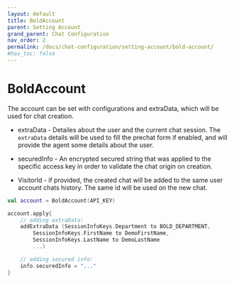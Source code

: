 ```yaml
---
layout: default
title: BoldAccount
parent: Setting Account
grand_parent: Chat Configuration
nav_order: 2
permalink: /docs/chat-configuration/setting-account/bold-account/
#has_toc: false
---
```


# BoldAccount

The account can be set with configurations and extraData, which will be used for chat creation.

- extraData - Detailes about the user and the current chat session. The `extraData` details will be used to fill the prechat form if enabled, and will provide the agent some details about the user.

- securedInfo - An encrypted secured string that was applied to the specific access key in order to validate the chat origin on creation.

- VisitorId - if provided, the created chat will be added to the same user account chats history. The same id will be used on the new chat.

```kotlin
val account = BoldAccount(API_KEY)

account.apply{
    // adding extraData: 
    addExtraData (SessionInfoKeys.Department to BOLD_DEPARTMENT,
        SessionInfoKeys.FirstName to DemoFirstName,
        SessionInfoKeys.LastName to DemoLastName
        ...)             

    // adding secured info:
    info.securedInfo = "..."    
}
```

